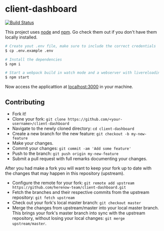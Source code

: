 # client-dashboard

[![Build Status](https://travis-ci.com/herenow-team/client-dashboard.svg?branch=master)](https://travis-ci.com/herenow-team/client-dashboard)

This project uses [node](http://nodejs.org) and [npm](https://npmjs.com).
Go check them out if you don't have them locally installed.

```sh
# Create yout .env file, make sure to include the correct credentials
$ cp .env.example .env

# Install the dependencies
$ npm i

# Start a webpack build in watch mode and a webserver with livereloading
$ npm start
```

Now access the applicattion at [localhost:3000](http://localhost:3000) in your machine.

## Contributing

- Fork it!
- Clone your fork: `git clone https://github.com/<your-username>/client-dashboard`
- Navigate to the newly cloned directory: `cd client-dashboard`
- Create a new branch for the new feature: `git checkout -b my-new-feature`
- Make your changes.
- Commit your changes: `git commit -am 'Add some feature'`
- Push to the branch: `git push origin my-new-feature`
- Submit a pull request with full remarks documenting your changes.

After you had make a fork you will want to keep your fork up to date with the changes that may happen in this repository (upstream).

- Configure the remote for your fork: `git remote add upstream https://github.com/herenow-team/client-dashboard.git`
- Fetch the branches and their respective commits from the upstream repository: `git fetch upstream`
- Check out your fork's local master branch: `git checkout master`
- Merge the changes from upstream/master into your local master branch. This brings your fork's master branch into sync with the upstream repository, without losing your local changes: `git merge upstream/master`.
